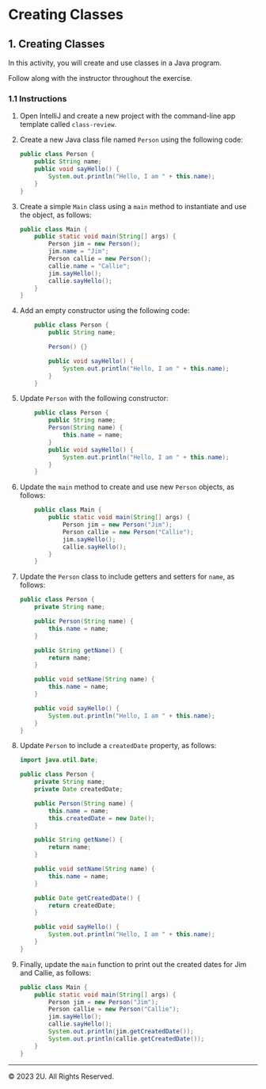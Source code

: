 # Creating Classes

## 1. Creating Classes

In this activity, you will create and use classes in a Java program.

Follow along with the instructor throughout the exercise.

### 1.1 Instructions

1. Open IntelliJ and create a new project with the command-line app template called `class-review`.

2. Create a new Java class file named `Person` using the following code:

    ```java
    public class Person {
        public String name;
        public void sayHello() {
            System.out.println("Hello, I am " + this.name);
        }
    }
    ```

3. Create a simple `Main` class using a `main` method to instantiate and use the object, as follows:

    ```java
    public class Main {
        public static void main(String[] args) {
            Person jim = new Person();
            jim.name = "Jim";
            Person callie = new Person();
            callie.name = "Callie";
            jim.sayHello();
            callie.sayHello();
        }
    }
    ```

4. Add an empty constructor using the following code:

    ```java
        public class Person {
            public String name;

            Person() {}

            public void sayHello() {
                System.out.println("Hello, I am " + this.name);
            }
        }
    ```

5. Update `Person` with the following constructor:

    ```java
        public class Person {
            public String name;
            Person(String name) {
                this.name = name;
            }
            public void sayHello() {
                System.out.println("Hello, I am " + this.name);
            }
        }
    ```

6. Update the `main` method to create and use new `Person` objects, as follows:

    ```java
        public class Main {
            public static void main(String[] args) {
                Person jim = new Person("Jim");
                Person callie = new Person("Callie");
                jim.sayHello();
                callie.sayHello();
            }
        }
    ```

7. Update the `Person` class to include getters and setters for `name`, as follows:

    ```java
    public class Person {
        private String name;

        public Person(String name) {
            this.name = name;
        }

        public String getName() {
            return name;
        }

        public void setName(String name) {
            this.name = name;
        }

        public void sayHello() {
            System.out.println("Hello, I am " + this.name);
        }
    }
    ```

8. Update `Person` to include a `createdDate` property, as follows:

    ```java
    import java.util.Date;

    public class Person {
        private String name;
        private Date createdDate;

        public Person(String name) {
            this.name = name;
            this.createdDate = new Date();
        }

        public String getName() {
            return name;
        }

        public void setName(String name) {
            this.name = name;
        }

        public Date getCreatedDate() {
            return createdDate;
        }

        public void sayHello() {
            System.out.println("Hello, I am " + this.name);
        }
    }
    ```

9. Finally, update the `main` function to print out the created dates for Jim and Callie, as follows:

    ```java
    public class Main {
        public static void main(String[] args) {
            Person jim = new Person("Jim");
            Person callie = new Person("Callie");
            jim.sayHello();
            callie.sayHello();
            System.out.println(jim.getCreatedDate());
            System.out.println(callie.getCreatedDate());
        }
    }
    ```

---

© 2023 2U. All Rights Reserved.

